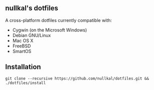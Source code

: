 nullkal's dotfiles
----

A cross-platform dotfiles currently compatible with:

* Cygwin (on the Microsoft Windows)
* Debian GNU/Linux
* Mac OS X
* FreeBSD
* SmartOS

## Installation

    git clone --recursive https://github.com/nullkal/dotfiles.git && ./dotfiles/install
